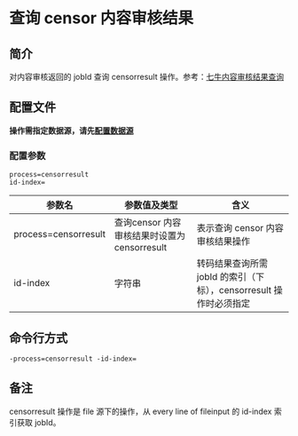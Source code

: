 # 查询 censor 内容审核结果

## 简介
对内容审核返回的 jobId 查询 censorresult 操作。参考：[七牛内容审核结果查询](https://developer.qiniu.com/censor/api/5620/video-censor#4)

## 配置文件
**操作需指定数据源，请先[配置数据源](datasource.md)**  

### 配置参数
```
process=censorresult 
id-index=
```  
|参数名|参数值及类型 | 含义|  
|-----|-------|-----|  
|process=censorresult| 查询censor 内容审核结果时设置为censorresult| 表示查询 censor 内容审核结果操作|  
|id-index| 字符串| 转码结果查询所需 jobId 的索引（下标），censorresult 操作时必须指定 |  

## 命令行方式
```
-process=censorresult -id-index=
```

## 备注
censorresult 操作是 file 源下的操作，从 every line of fileinput 的 id-index 索引获取 jobId。
